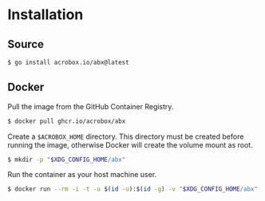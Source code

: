 # Installation

## Source

```sh
$ go install acrobox.io/abx@latest
```

## Docker

Pull the image from the GitHub Container Registry.

```sh
$ docker pull ghcr.io/acrobox/abx
```

Create a `$ACROBOX_HOME` directory. This directory must be created before
running the image, otherwise Docker will create the volume mount as root.

```sh
$ mkdir -p "$XDG_CONFIG_HOME/abx"
```

Run the container as your host machine user.

```sh
$ docker run --rm -i -t -u $(id -u):$(id -g) -v "$XDG_CONFIG_HOME/abx":/machines ghcr.io/acrobox/abx help
```

